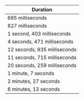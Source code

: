 |Duration|
|-|
|665 milliseconds|
|827 milliseconds|
|1 second, 403 milliseconds|
|4 seconds, 471 milliseconds|
|12 seconds, 935 milliseconds|
|11 seconds, 715 milliseconds|
|20 seconds, 259 milliseconds|
|1 minute, 7 seconds|
|2 minutes, 27 seconds|
|6 minutes, 13 seconds|